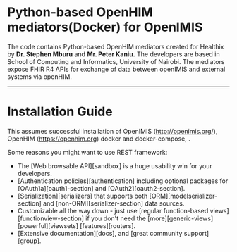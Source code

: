 # Python-based OpenHIM mediators(Docker) for OpenIMIS


The code contains Python-based OpenHIM mediators created for Healthix by **Dr. Stephen Mburu** and **Mr. Peter Kaniu.** The developers are based in School of Computing and Informatics, University of Nairobi. The mediators expose FHIR R4 APIs for exchange of data between openIMIS and external systems via openHIM.

---

# Installation Guide

This assumes successful installation of OpenIMIS (http://openimis.org/), OpenHIM (https://openhim.org) docker and docker-compose, .

Some reasons you might want to use REST framework:

* The [Web browsable API][sandbox] is a huge usability win for your developers.
* [Authentication policies][authentication] including optional packages for [OAuth1a][oauth1-section] and [OAuth2][oauth2-section].
* [Serialization][serializers] that supports both [ORM][modelserializer-section] and [non-ORM][serializer-section] data sources.
* Customizable all the way down - just use [regular function-based views][functionview-section] if you don't need the [more][generic-views] [powerful][viewsets] [features][routers].
* [Extensive documentation][docs], and [great community support][group].

